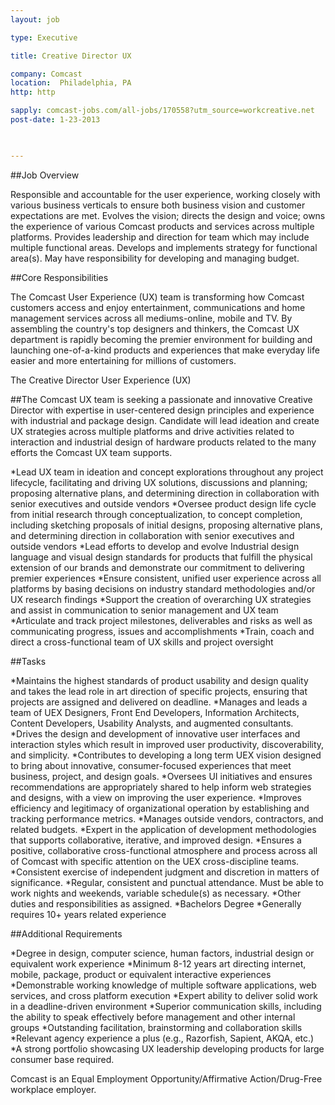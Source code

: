 ```yaml
---
layout: job

type: Executive

title: Creative Director UX

company: Comcast
location:  Philadelphia, PA 
http: http

sapply: comcast-jobs.com/all-jobs/170558?utm_source=workcreative.net
post-date: 1-23-2013
 


---
```



##Job Overview


Responsible and accountable for the user experience, working closely
with various business verticals to ensure both business vision and
customer expectations are met. Evolves the vision; directs the design
and voice; owns the experience of various Comcast products and services
across multiple platforms. Provides leadership and direction for team
which may include multiple functional areas. Develops and implements
strategy for functional area(s). May have responsibility for developing
and managing budget.


##Core Responsibilities


The Comcast User Experience (UX) team is transforming how Comcast customers access and enjoy entertainment, communications and home management services across all mediums-online, mobile and TV. By assembling the country's top designers and thinkers, the Comcast UX department is rapidly becoming the premier environment for building and launching one-of-a-kind products and experiences that make everyday life easier and more entertaining for millions of customers.


The Creative Director User Experience (UX)


##The Comcast UX team is seeking a passionate and innovative Creative Director with expertise in user-centered design principles and experience with industrial and package design. Candidate will lead ideation and create UX strategies across multiple platforms and drive activities related to interaction and industrial design of hardware products related to the many efforts the Comcast UX team supports.


*Lead UX team in ideation and concept explorations throughout any project lifecycle, facilitating and driving UX solutions, discussions and planning; proposing alternative plans, and determining direction in collaboration with senior executives and outside vendors
*Oversee product design life cycle from initial research through conceptualization, to concept completion, including sketching proposals of initial designs, proposing alternative plans, and determining direction in collaboration with senior executives and outside vendors
*Lead efforts to develop and evolve Industrial design language and visual design standards for products that fulfill the physical extension of our brands and demonstrate our commitment to delivering premier experiences
*Ensure consistent, unified user experience across all platforms by basing decisions on industry standard methodologies and/or UX research findings 
*Support the creation of overarching UX strategies and assist in communication to senior management and UX team
*Articulate and track project milestones, deliverables and risks as well as communicating progress, issues and accomplishments
*Train, coach and direct a cross-functional team of UX skills and project oversight 


##Tasks


*Maintains the highest standards of product usability and design
 quality and takes the lead role in art direction of specific projects,
 ensuring that projects are assigned and delivered on deadline.
*Manages and leads a team of UEX Designers, Front End Developers,
 Information Architects, Content Developers, Usability Analysts, and
 augmented consultants.
*Drives the design and development of innovative user interfaces and
 interaction styles which result in improved user productivity,
 discoverability, and simplicity.
*Contributes to developing a long term UEX vision designed to bring
 about innovative, consumer-focused experiences that meet business,
 project, and design goals.
*Oversees UI initiatives and ensures recommendations are appropriately
 shared to help inform web strategies and designs, with a view on
 improving the user experience.
*Improves efficiency and legitimacy of organizational operation by
 establishing and tracking performance metrics.
*Manages outside vendors, contractors, and related budgets.
*Expert in the application of development methodologies that supports
 collaborative, iterative, and improved design.
*Ensures a positive, collaborative cross-functional atmosphere and
 process across all of Comcast with specific attention on the UEX
 cross-discipline teams.
*Consistent exercise of independent judgment and discretion in matters
 of significance.
*Regular, consistent and punctual attendance. Must be able to work
 nights and weekends, variable schedule(s) as necessary.
*Other duties and responsibilities as assigned.
*Bachelors Degree
*Generally requires 10+ years related experience


##Additional Requirements


*Degree in design, computer science, human factors, industrial design or equivalent work experience
*Minimum 8-12 years art directing internet, mobile, package, product or equivalent interactive experiences
*Demonstrable working knowledge of multiple software applications, web services, and cross platform execution 
*Expert ability to deliver solid work in a deadline-driven environment 
*Superior communication skills, including the ability to speak effectively before management and other internal groups
*Outstanding facilitation, brainstorming and collaboration skills
*Relevant agency experience a plus (e.g., Razorfish, Sapient, AKQA, etc.)
*A strong portfolio showcasing UX leadership developing products for large consumer base required. 


Comcast is an Equal Employment Opportunity/Affirmative Action/Drug-Free workplace employer.